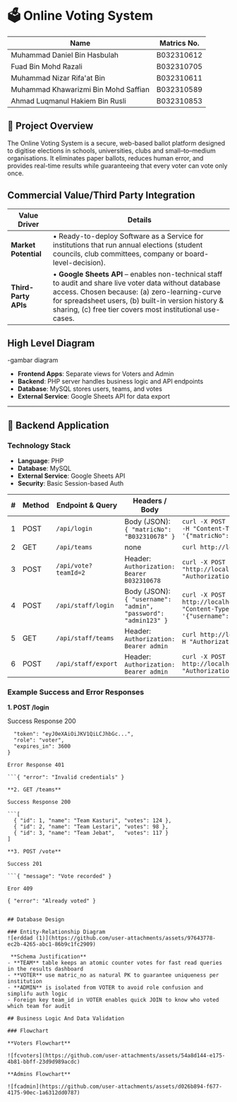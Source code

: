 # 🗳️ Online Voting System
| Name               | Matrics No.              |
| ------------------ | ------------------------ |
| Muhammad Daniel Bin Hasbulah   | B032310612 |
| Fuad Bin Mohd Razali| B032310705  |
| Muhammad Nizar Rifa'at Bin       | B032310611    |
| Muhammad Khawarizmi Bin Mohd Saffian   | B032310589 |
| Ahmad Luqmanul Hakiem Bin Rusli | B032310853 |
## 📌 Project Overview
The Online Voting System is a secure, web-based ballot platform designed to digitise elections in schools, universities, clubs and small–to–medium organisations.
It eliminates paper ballots, reduces human error, and provides real-time results while guaranteeing that every voter can vote only once.

## Commercial Value/Third Party Integration
| Value Driver         | Details                                                                                                                                                                                                                                                                     |
| -------------------- | --------------------------------------------------------------------------------------------------------------------------------------------------------------------------------------------------------------------------------------------------------------------------- |
| **Market Potential** | • Ready-to-deploy Software as a Service for institutions that run annual elections (student councils, club committees, company or board-level-decision).                                                                                           |
| **Third-Party APIs** | • **Google Sheets API** – enables non-technical staff to audit and share live voter data without database access. Chosen because: (a) zero-learning-curve for spreadsheet users, (b) built-in version history & sharing, (c) free tier covers most institutional use-cases. |

## High Level Diagram
 -gambar diagram
- **Frontend Apps**: Separate views for Voters and Admin
- **Backend**: PHP server handles business logic and API endpoints
- **Database**: MySQL stores users, teams, and votes
- **External Service**: Google Sheets API for data export

---

## 🔧 Backend Application

### Technology Stack
- **Language**: PHP
- **Database**: MySQL
- **External Service**: Google Sheets API
- **Security**: Basic Session-based Auth


| # | Method | Endpoint & Query     | Headers / Body                              | cURL snippet                                                                                                      |
| - | ------ | -------------------- | ------------------------------------------- | ----------------------------------------------------------------------------------------------------------------- |
| 1 | POST   | `/api/login`         | Body (JSON): `{ "matricNo": "B032310678" }` | `curl -X POST http://localhost:8080/api/login -H "Content-Type: application/json" -d '{"matricNo":"B032310678"}'` |
| 2 | GET    | `/api/teams`         | none                                        | `curl http://localhost:8080/api/teams`                                                                            |
| 3 | POST   | `/api/vote?teamId=2` | Header: `Authorization: Bearer B032310678`  | `curl -X POST "http://localhost:8080/api/vote?teamId=2" -H "Authorization: Bearer B032310678"`                    |
| 4 | POST   | `/api/staff/login`  | Body (JSON): `{ "username": "admin", "password": "admin123" }` | `curl -X POST http://localhost:8080/api/staff/login -H "Content-Type: application/json" -d '{"username":"admin","password":"admin123"}'` |
| 5 | GET    | `/api/staff/teams`  | Header: `Authorization: Bearer admin`                          | `curl http://localhost:8080/api/staff/teams -H "Authorization: Bearer admin"`                                                            |
| 6 | POST   | `/api/staff/export` | Header: `Authorization: Bearer admin`                          | `curl -X POST http://localhost:8080/api/staff/export -H "Authorization: Bearer admin"`                                                   |


### Example Success and Error Responses 

**1. POST /login**

Success Response 200

```{
  "token": "eyJ0eXAiOiJKV1QiLCJhbGc...",
  "role": "voter",
  "expires_in": 3600
}

Error Response 401

```{ "error": "Invalid credentials" }

**2. GET /teams**

Success Response 200

```[
  { "id": 1, "name": "Team Kasturi", "votes": 124 },
  { "id": 2, "name": "Team Lestari", "votes": 98 },
  { "id": 3, "name": "Team Jebat",   "votes": 117 }
]

**3. POST /vote**

Success 201

```{ "message": "Vote recorded" }

Eror 409

{ "error": "Already voted" }


## Database Design

### Entity-Relationship Diagram
![erddad (1)](https://github.com/user-attachments/assets/97643778-ec2b-4265-abc1-86b9c1fc2909)

 **Schema Justification**
- **TEAM** table keeps an atomic counter votes for fast read queries in the results dashboard
- **VOTER** use matric_no as natural PK to guarantee uniqueness per institution
- **ADMIN** is isolated from VOTER to avoid role confusion and simplifu auth logic
- Foreign key team_id in VOTER enables quick JOIN to know who voted which team for audit

## Business Logic And Data Validation

### Flowchart

**Voters Flowchart**

![fcvoters](https://github.com/user-attachments/assets/54a8d144-e175-4b81-bbff-23d9d989acdc)

**Admins Flowchart**

![fcadmin](https://github.com/user-attachments/assets/d026b894-f677-4175-90ec-1a6312dd0787)
